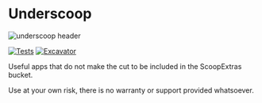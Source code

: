 # Underscoop

![underscoop header](https://repository-images.githubusercontent.com/893179690/dc5bff2e-d73b-4b7a-b14c-f8dfbe8b10a5)

[![Tests](https://github.com/geekifier/underscoop/actions/workflows/ci.yml/badge.svg)](https://github.com/<username>/<bucketname>/actions/workflows/ci.yml) [![Excavator](https://github.com/geekifier/underscoop/actions/workflows/excavator.yml/badge.svg)](https://github.com/geekifier/underscoop/actions/workflows/excavator.yml)


Useful apps that do not make the cut to be included in the ScoopExtras bucket.

Use at your own risk, there is no warranty or support provided whatsoever.
